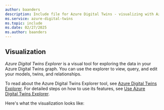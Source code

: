 ```yaml
---
author: baanders
description: Include file for Azure Digital Twins - visualizing with Azure Digital Twins Explorer
ms.service: azure-digital-twins
ms.topic: include
ms.date: 02/27/2025
ms.author: baanders
---
```


## Visualization

*Azure Digital Twins Explorer* is a visual tool for exploring the data in your Azure Digital Twins graph. You can use the explorer to view, query, and edit your models, twins, and relationships.

To read about the Azure Digital Twins Explorer tool, see [Azure Digital Twins Explorer](../articles/digital-twins/concepts-azure-digital-twins-explorer.md). For detailed steps on how to use its features, see [Use Azure Digital Twins Explorer](../articles/digital-twins/how-to-use-azure-digital-twins-explorer.md).

Here's what the visualization looks like: